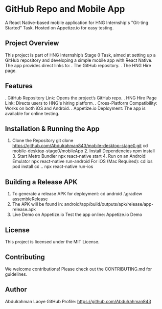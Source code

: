 # GitHub Repo and Mobile App
A React Native-based mobile application for HNG Internship's "Git-ting Started" Task.
Hosted on Appetize.io for easy testing.

## Project Overview
This project is part of HNG Internship’s Stage 0 Task, aimed at setting up a GitHub repository and developing a simple mobile app with React Native. The app provides direct links to:
. The GitHub repository.
. The HNG Hire page.

## Features
. GitHub Repository Link: Opens the project’s GitHub repo.
. HNG Hire Page Link: Directs users to HNG's hiring platform.
. Cross-Platform Compatibility: Works on both iOS and Android.
. Appetize.io Deployment: The app is available for online testing.

## Installation & Running the App
1. Clone the Repository
git clone https://github.com/Abdulrahman843/mobile-desktop-stage0.git
cd mobile-desktop-stage0/mobileApp
2️. Install Dependencies
npm install
3️. Start Metro Bundler
npx react-native start
4️. Run on an Android Emulator
npx react-native run-android
For iOS (Mac Required):
cd ios
pod install
cd ..
npx react-native run-ios

## Building a Release APK
1. To generate a release APK for deployment:
cd android
.\gradlew assembleRelease
2. The APK will be found in:
android/app/build/outputs/apk/release/app-release.apk
3. Live Demo on Appetize.io
Test the app online:
Appetize.io Demo

## License
This project is licensed under the MIT License.

## Contributing
We welcome contributions! Please check out the CONTRIBUTING.md for guidelines.

## Author
Abdulrahman Laoye
GitHub Profile: https://github.com/Abdulrahman843
